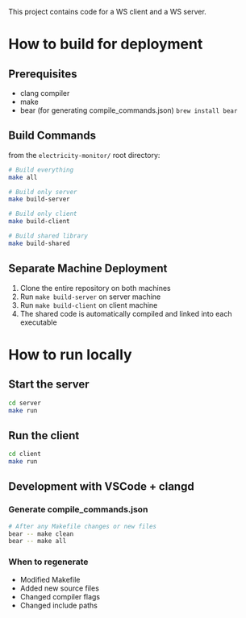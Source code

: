 This project contains code for a WS client and a WS server.

# How to build for deployment

## Prerequisites

- clang compiler
- make
- bear (for generating compile_commands.json) `brew install bear`

## Build Commands

from the `electricity-monitor/` root directory:

```bash
# Build everything
make all

# Build only server
make build-server

# Build only client
make build-client

# Build shared library
make build-shared
```

## Separate Machine Deployment

1. Clone the entire repository on both machines
2. Run `make build-server` on server machine
3. Run `make build-client` on client machine
4. The shared code is automatically compiled and linked into each executable

# How to run locally

## Start the server

```bash
cd server
make run
```

## Run the client

```bash
cd client
make run
```

## Development with VSCode + clangd

### Generate compile_commands.json

```bash
# After any Makefile changes or new files
bear -- make clean
bear -- make all
```

### When to regenerate

- Modified Makefile
- Added new source files
- Changed compiler flags
- Changed include paths

